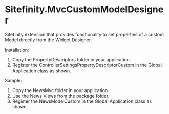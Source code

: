 # Sitefinity.MvcCustomModelDesigner
Sitefinity extension that provides functionality to set properties of a custom Model directly from the Widget Designer.

Installation:
1. Copy the PropertyDescriptors folder in your application.
2. Register the ControllerSettingsPropertyDescriptorCustom in the Global Application class as shown.

Sample:
1. Copy the NewsMvc folder in your application.
2. Use the News Views from the package folder.
3. Register the NewsModelCustom in the Global Application class as shown.